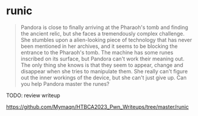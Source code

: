 # runic

> Pandora is close to finally arriving at the Pharaoh's tomb and finding the ancient relic, but she faces a tremendously complex challenge. 
> She stumbles upon a alien-looking piece of technology that has never been mentioned in her archives, and it seems to be blocking the entrance to the Pharaoh's tomb. 
> The machine has some runes inscribed on its surface, but Pandora can't work their meaning out. 
> The only thing she knows is that they seem to appear, change and disappear when she tries to manipulate them. 
> She really can't figure out the inner workings of the device, but she can't just give up. Can you help Pandora master the runes?

TODO: review writeup

https://github.com/Mymaqn/HTBCA2023_Pwn_Writeups/tree/master/runic